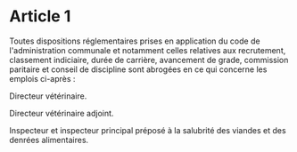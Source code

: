 # Article 1

Toutes dispositions réglementaires prises en application du code de l'administration communale et notamment celles relatives aux recrutement, classement indiciaire, durée de carrière, avancement de grade, commission paritaire et conseil de discipline sont abrogées en ce qui concerne les emplois ci-après :

Directeur vétérinaire.

Directeur vétérinaire adjoint.

Inspecteur et inspecteur principal préposé à la salubrité des viandes et des denrées alimentaires.
